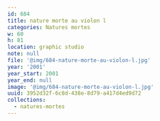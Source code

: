 ```yaml
---
id: 684
title: nature morte au violon l
categories: Natures mortes
w: 60
h: 81
location: graphic studio
note: null
file: '@img/684-nature-morte-au-violon-l.jpg'
year: '2001'
year_start: 2001
year_end: null
image: '@img/684-nature-morte-au-violon-l.jpg'
uuid: 3952d32f-6c8d-438e-8d79-a417d4ed9d72
collections:
  - natures-mortes
---
```


